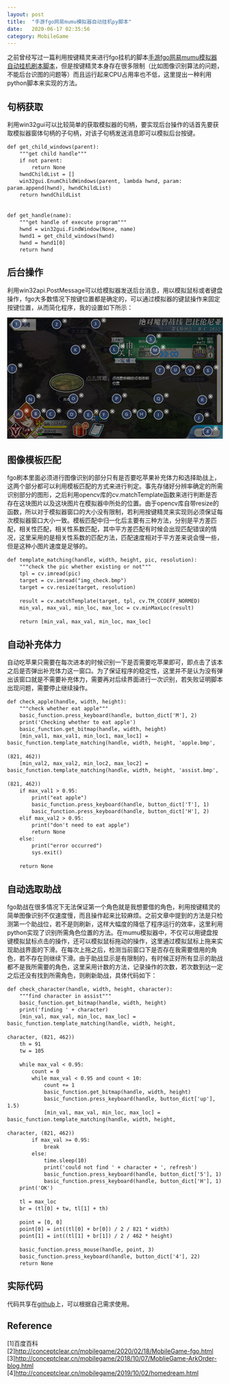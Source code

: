 ```yaml
---
layout: post
title:  "手游fgo网易mumu模拟器自动挂机py脚本"
date:   2020-06-17 02:35:56
category: MobileGame
---
```


之前曾经写过一篇利用按键精灵来进行fgo挂机的脚本[手游fgo网易mumu模拟器自动挂机刷本脚本](http://conceptclear.cn/mobilegame/2020/02/18/MobileGame-fgo.html)，但是按键精灵本身存在很多限制（比如图像识别算法的问题，不能后台识图的问题等）而且运行起来CPU占用率也不低，这里提出一种利用python脚本来实现的方法。

## 句柄获取
利用win32gui可以比较简单的获取模拟器的句柄，要实现后台操作的话首先要获取模拟器窗体句柄的子句柄，对该子句柄发送消息即可以模拟后台按键。

```
def get_child_windows(parent):
    """get child handle"""
    if not parent:
        return None
    hwndChildList = []
    win32gui.EnumChildWindows(parent, lambda hwnd, param: param.append(hwnd), hwndChildList)
    return hwndChildList


def get_handle(name):
    """get handle of execute program"""
    hwnd = win32gui.FindWindow(None, name)
    hwnd1 = get_child_windows(hwnd)
    hwnd = hwnd1[0]
    return hwnd
```

## 后台操作
利用win32api.PostMessage可以给模拟器发送后台消息，用以模拟鼠标或者键盘操作，fgo大多数情况下按键位置都是确定的，可以通过模拟器的键鼠操作来固定按键位置，从而简化程序，我的设置如下所示：

![key_location](https://github.com/conceptclear/conceptclear.github.io/raw/master/images/MobileGame/mumu_settings.bmp "key_location")

## 图像模板匹配
fgo刷本里面必须进行图像识别的部分只有是否要吃苹果补充体力和选择助战上，这两个部分都可以利用模板匹配的方式来进行判定。事先存储好分辨率确定的所需识别部分的图形，之后利用opencv库的cv.matchTemplate函数来进行判断是否存在这块图片以及这块图片在模拟器中所处的位置。由于opencv库自带resize的函数，所以对于模拟器窗口的大小没有限制，若利用按键精灵来实现则必须保证每次模拟器窗口大小一致。模板匹配中归一化后主要有三种方法，分别是平方差匹配，相关性匹配，相关性系数匹配，其中平方差匹配有时候会出现匹配错误的情况，这里采用的是相关性系数的匹配方法，匹配速度相对于平方差来说会慢一些，但是这种小图片速度是足够的。

```
def template_matching(handle, width, height, pic, resolution):
    """check the pic whether existing or not"""
    tpl = cv.imread(pic)
    target = cv.imread("img_check.bmp")
    target = cv.resize(target, resolution)

    result = cv.matchTemplate(target, tpl, cv.TM_CCOEFF_NORMED)
    min_val, max_val, min_loc, max_loc = cv.minMaxLoc(result)

    return [min_val, max_val, min_loc, max_loc]
```

## 自动补充体力
自动吃苹果只需要在每次进本的时候识别一下是否需要吃苹果即可，即点击了该本之后是否弹出补充体力这一窗口。为了保证程序的稳定性，这里并不是认为没有弹出该窗口就是不需要补充体力，需要再对后续界面进行一次识别，若失败证明脚本出现问题，需要停止继续操作。

```
def check_apple(handle, width, height):
    """check whether eat apple"""
    basic_function.press_keyboard(handle, button_dict['M'], 2)
    print('Checking whether to eat apple')
    basic_function.get_bitmap(handle, width, height)
    [min_val1, max_val1, min_loc1, max_loc1] = basic_function.template_matching(handle, width, height, 'apple.bmp',
                                                                                (821, 462))
    [min_val2, max_val2, min_loc2, max_loc2] = basic_function.template_matching(handle, width, height, 'assist.bmp',
                                                                                (821, 462))
    if max_val1 > 0.95:
        print("eat apple")
        basic_function.press_keyboard(handle, button_dict['T'], 1)
        basic_function.press_keyboard(handle, button_dict['H'], 2)
    elif max_val2 > 0.95:
        print("don't need to eat apple")
        return None
    else:
        print("error occurred")
        sys.exit()

    return None
```

## 自动选取助战
fgo助战在很多情况下无法保证第一个角色就是我想要借的角色，利用按键精灵的简单图像识别不仅速度慢，而且操作起来比较麻烦。之前文章中提到的方法是只检测第一个助战位，若不是则刷新，这样大幅度的降低了程序运行的效率，这里利用python实现了识别所需角色位置的方法。在mumu模拟器中，不仅可以用键盘按键模拟鼠标点击的操作，还可以模拟鼠标拖动的操作，这里通过模拟鼠标上拖来实现助战界面的下滑。在每次上拖之后，检测当前窗口下是否存在我需要借用的角色，若不存在则继续下滑。由于助战显示是有限制的，有时候正好所有显示的助战都不是我所需要的角色，这里采用计数的方法，记录操作的次数，若次数到达一定之后还没有找到所需角色，则刷新助战，具体代码如下：

```
def check_character(handle, width, height, character):
    """find character in assist"""
    basic_function.get_bitmap(handle, width, height)
    print('finding ' + character)
    [min_val, max_val, min_loc, max_loc] = basic_function.template_matching(handle, width, height,
                                                                            character, (821, 462))
    th = 91
    tw = 105

    while max_val < 0.95:
        count = 0
        while max_val < 0.95 and count < 10:
            count += 1
            basic_function.get_bitmap(handle, width, height)
            basic_function.press_keyboard(handle, button_dict['up'], 1.5)
            [min_val, max_val, min_loc, max_loc] = basic_function.template_matching(handle, width, height,
                                                                                    character, (821, 462))
        if max_val >= 0.95:
            break
        else:
            time.sleep(10)
            print('could not find ' + character + ', refresh')
            basic_function.press_keyboard(handle, button_dict['5'], 1)
            basic_function.press_keyboard(handle, button_dict['H'], 1)
    print('OK')

    tl = max_loc
    br = (tl[0] + tw, tl[1] + th)

    point = [0, 0]
    point[0] = int((tl[0] + br[0]) / 2 / 821 * width)
    point[1] = int((tl[1] + br[1]) / 2 / 462 * height)

    basic_function.press_mouse(handle, point, 3)
    basic_function.press_keyboard(handle, button_dict['4'], 22)
    return None
```

## 实际代码
代码共享在[github](https://github.com/conceptclear/gamescript)上，可以根据自己需求使用。

## Reference
[1]百度百科       
[2]http://conceptclear.cn/mobilegame/2020/02/18/MobileGame-fgo.html                             
[3]http://conceptclear.cn/mobilegame/2018/10/07/MoblieGame-ArkOrder-blog.html                          
[4]http://conceptclear.cn/mobilegame/2019/10/02/homedream.html        
